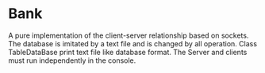 # Bank
A pure implementation of the client-server relationship based on sockets. The database is imitated by a text file and is changed by all operation. Class TableDataBase print text file like database format. The Server and clients must run independently in the console.
